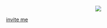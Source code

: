 
<p align="center">
  <img src="https://cdn.discordapp.com/attachments/682711834892959816/804968313385123850/output.gif" />
</p>

[invite me](https://discord.com/api/oauth2/authorize?client_id=785290461467377665&permissions=0&scope=bot)
